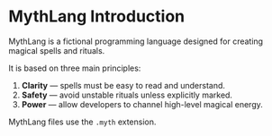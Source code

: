# MythLang Introduction

MythLang is a fictional programming language designed for creating magical spells and rituals.

It is based on three main principles:
1. **Clarity** — spells must be easy to read and understand.
2. **Safety** — avoid unstable rituals unless explicitly marked.
3. **Power** — allow developers to channel high-level magical energy.

MythLang files use the `.myth` extension.
